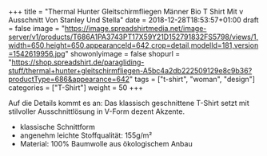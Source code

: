 +++
title = "Thermal Hunter   Gleitschirmfliegen Männer Bio T Shirt Mit v Ausschnitt Von Stanley Und Stella"
date = 2018-12-28T18:53:57+01:00
draft = false
image = "https://image.spreadshirtmedia.net/image-server/v1/products/T686A1PA3743PT17X59Y21D152791832FS5798/views/1,width=650,height=650,appearanceId=642,crop=detail,modelId=181,version=1542619956.jpg"
showonlyimage = false
shopurl = "https://shop.spreadshirt.de/paragliding-stuff/thermal+hunter+gleitschirmfliegen-A5bc4a2db222509129e8c9b36?productType=686&appearance=642"
tags = ["t-shirt", "woman", "design"]
categories = ["T-Shirt"]
weight = 50
+++

Auf die Details kommt es an: Das klassisch geschnittene T-Shirt setzt mit stilvoller Ausschnittl&#xF6;sung in V-Form dezent Akzente. 
<ul class="listMCE">
<li>klassische Schnittform</li>
<li>angenehm leichte Stoffqualit&#xE4;t: 155g/m&#xB2;</li>
<li>Material: 100% Baumwolle aus &#xF6;kologischem Anbau</li>
</ul>